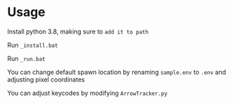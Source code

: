 Usage
===

Install python 3.8, making sure to `add it to path`

Run `_install.bat`

Run `_run.bat`


You can change default spawn location by renaming `sample.env` to `.env` and adjusting pixel coordinates

You can adjust keycodes by modifying `ArrowTracker.py`
